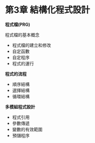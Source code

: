 # 第3章 結構化程式設計

**程式檔\(PRG\)** 

程式檔的基本概念

* 程式檔的建立和修改 
* 自定函數 
* 自定程序 
* 程式的運行

**程式的流程**

* 順序結構 
* 選擇結構 
* 循環結構

**多模組程式設計**

* 程式引用 
* 參數傳遞 
* 變數的有效範圍 
* 預儲程序

